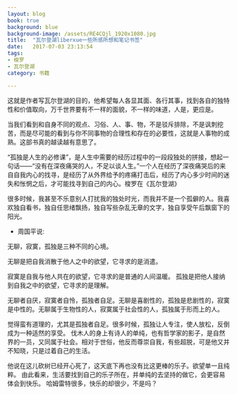 ```yaml
---
layout: blog
book: true
background: blue
background-image: /assets/RE4CQjl_1920x1080.jpg
title:  "瓦尔登湖liberxue一些所感所想和笔记书签"
date:   2017-07-03 23:13:54
tags:
- 梭罗
- 瓦尔登湖
category: 书籍

---
```

 
这就是作者写瓦尔登湖的目的，他希望每人各显其面、各行其事，找到各自的独特性和价值取向，万千世界要有不一样的面貌，不一样的味道，人是，更应是。
 
  当我们看到和自身不同的观点、习俗、人、事、物，不是驳斥排除，不是讽刺挖苦，而是尽可能的看到与你不同事物的合理性和存在的必要性，这就是人事物的成熟。这部书真的越读越有意思了。
 
“孤独是人生的必修课”，是人生中需要的经历过程中的一段段独处的拼接，想起一句话——“没有在深夜痛哭的人，不足以谈人生。”一个人在经历了深夜痛哭后的来自自我内心的找寻，是经历了从外界给予的疼痛打击后，经历了内心多少时间的迷失和怅惘之后，才可能找寻到自己的内心。梭罗在《瓦尔登湖》
 
很多时候，我甚至不乐意别人打扰我的独处时光，而我并不是一个孤僻的人。我喜欢独自看书，独自任思绪飘扬，独自写些杂乱无章的文字，独自享受午后飘窗下的阳光。
 
- 周国平说:
 
 无聊，寂寞，孤独是三种不同的心境。
  
无聊是把自我消散于他人之中的欲望，它寻求的是消遣。
 
寂寞是自我与他人共在的欲望，它寻求的是普通的人间温暖。
 孤独是把他人接纳到自我之中的欲望，它寻求的是理解。
 
 无聊者自厌，寂寞者自怜，孤独者自足。无聊是喜剧性的，孤独是悲剧性的，寂寞是中性的。无聊属于生物性的人，寂寞属于社会性的人，孤独属于形而上的人。
 
 觉得蛮有道理的，尤其是孤独者自足。很多时候，孤独让人专注，使人放松，反倒成为一种适然的享受。
伐木人的身上有诗人的单纯，也有哲学家的影子，是自然界的一员，又同属于社会。相对于世俗，他反而尊崇自我，有些超脱，可是他又并不知晓，只是过着自己的生活。
 
他说在这儿砍树已经开心死了，这天底下再也没有比这更棒的乐子。欲望单一且纯粹。
由此看来，生活要找到自己的乐子所在，并单纯的去坚持的做它，会更容易体会到快乐。
哈姆雷特很多，快乐的却很少，不是吗？
